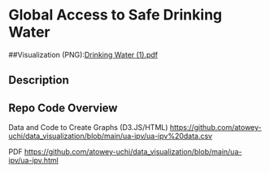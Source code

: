 # Global Access to Safe Drinking Water

##Visualization (PNG):[Drinking Water (1).pdf](https://github.com/atowey-uchi/data_visualization/files/11125298/Drinking.Water.1.pdf)


## Description

## Repo Code Overview
Data and Code to Create Graphs (D3.JS/HTML)
https://github.com/atowey-uchi/data_visualization/blob/main/ua-ipv/ua-ipv%20data.csv

PDF
https://github.com/atowey-uchi/data_visualization/blob/main/ua-ipv/ua-ipv.html
